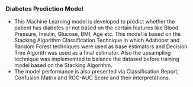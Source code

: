 ### Diabetes Prediction Model
- This Machine Learning model is developed to predict whether the patient has diabetes or not based on the certain features like Blood Pressure, Insulin, Glucose, BMI, Age etc.
This model is based on the Stacking Algorithm Classification Technique in which Adaboost and Random Forest techniques were used as base estimators and Decision Tree Algorith was 
used as a final estimator. Also the upsampling technique was implememted to balance the datased before training model based on the Stacking Algorithm.
- The model performance is also presented via Classification Report, Confusion Matrix and ROC-AUC Score and their interpretations.
